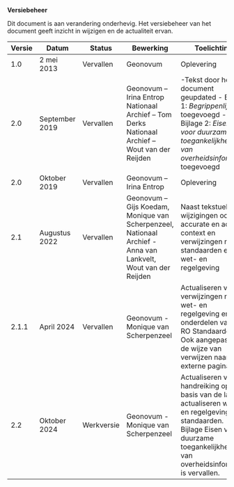 **Versiebeheer**

Dit document is aan verandering onderhevig. Het versiebeheer van het document
geeft inzicht in wijzigen en de actualiteit ervan.

| **Versie** | **Datum**      | **Status** | **Bewerking**                                                                                 | **Toelichting**                                                                                                                                                      |
|------------|----------------|------------|-------------------------------------------------------------------------------------------------|----------------------------------------------------------------------------------------------------------------------------------------------------------------------|
| 1.0        | 2 mei 2013     | Vervallen | Geonovum                                                                                        | Oplevering                                                                                                                                                           |
| 2.0        | September 2019 | Vervallen | Geonovum – Irina Entrop Nationaal Archief – Tom Derks Nationaal Archief – Wout van der Reijden | \-Tekst door hele document geupdated - Bijlage 1: *Begrippenlijst* toegevoegd - Bijlage 2: *Eisen voor duurzame toegankelijkheid van overheidsinformatie* toegevoegd |
| 2.0        | Oktober 2019   | Vervallen | Geonovum – Irina Entrop                                                                         | Oplevering                                                                                                                                                           |
| 2.1        | Augustus 2022   | Vervallen |Geonovum – Gijs Koedam, Monique van Scherpenzeel, Nationaal Archief - Anna van Lankvelt, Wout van der Reijden | Naast tekstuele wijzigingen ook accurate en actuele context en verwijzingen naar standaarden en wet- en regelgeving   |
| 2.1.1        | April 2024     | Vervallen | Geonovum - Monique van Scherpenzeel | Actualiseren van verwijzingen naar wet- en regelgeving en de onderdelen van de RO Standaarden. Ook aangepast is de wijze van verwijzen naar externe pagina's. |
| 2.2        | Oktober 2024     | Werkversie | Geonovum - Monique van Scherpenzeel | Actualiseren van de handreiking op basis van de laatste actualiseren wet- en regelgeving en standaarden. Bijlage Eisen voor duurzame toegankelijkheid van overheidsinformatie is vervallen. |
